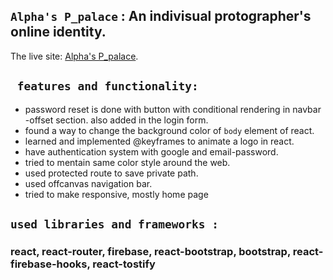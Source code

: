 ## `Alpha's P_palace` : An indivisual protographer's online identity.

The live site: [Alpha's P_palace](https://github.com/facebook/create-react-app).




## ` features and functionality:`
* password reset is done with button with conditional rendering in navbar -offset section. also added in the login form.
* found a way to change the background color of `body` element of react.
* learned and implemented @keyframes to animate a logo in react. 
* have authentication system with google and email-password.
* tried to mentain same color style around the web.
* used protected route to save private path.
* used offcanvas navigation bar.
* tried to make responsive, mostly home page

## `used libraries and frameworks :`
### react, react-router, firebase, react-bootstrap, bootstrap, react-firebase-hooks, react-tostify

